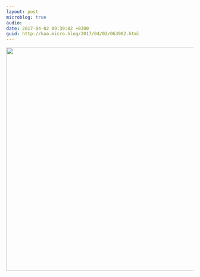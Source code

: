 ```yaml
---
layout: post
microblog: true
audio: 
date: 2017-04-02 09:39:02 +0300
guid: http://kaa.micro.blog/2017/04/02/063902.html
---
```



<img src="http://www.kaa.bz/uploads/2018/9beac8d96d.jpg" width="600" height="600" />

